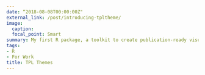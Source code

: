 ```yaml
---
date: “2018-08-08T00:00:00Z"
external_link: /post/introducing-tpltheme/
image:
  caption: 
  focal_point: Smart
summary: My first R package, a toolkit to create publication-ready visuals in the style of the Texas Policy Lab.
tags:
- R
- For Work
title: TPL Themes
---
```

